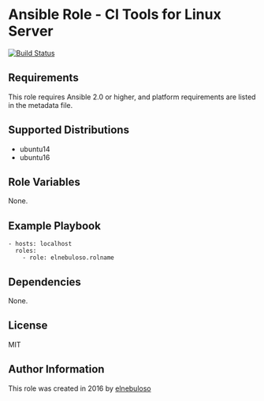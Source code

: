 # Ansible Role - CI Tools for Linux Server

[![Build Status](https://travis-ci.org/elnebuloso/ansible-role-ci.svg?branch=master)](https://travis-ci.org/elnebuloso/ansible-role-ci)

## Requirements

This role requires Ansible 2.0 or higher, and platform requirements are listed in the metadata file.

## Supported Distributions

- ubuntu14
- ubuntu16

## Role Variables

None.

## Example Playbook

```
- hosts: localhost
  roles:
    - role: elnebuloso.rolname
```

## Dependencies

None.

##  License

MIT

##  Author Information

This role was created in 2016 by [elnebuloso](https://github.com/elnebuloso/)